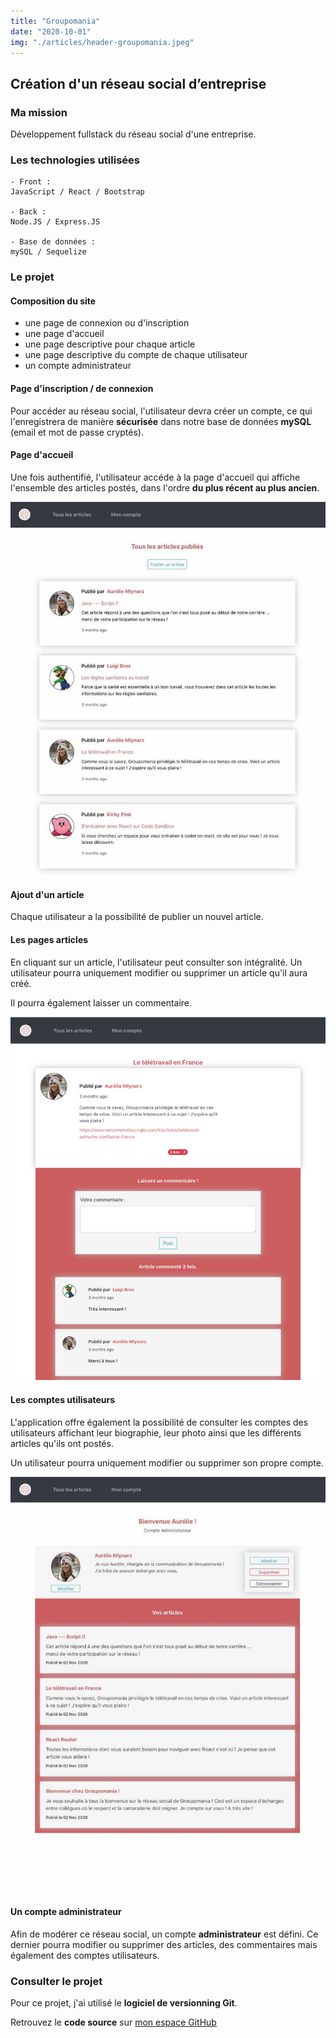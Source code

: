 ```yaml
---
title: "Groupomania"
date: "2020-10-01"
img: "./articles/header-groupomania.jpeg"
---
```


## Création d'un réseau social d’entreprise

### Ma mission

Développement fullstack du réseau social d'une entreprise.

### Les technologies utilisées

    - Front :
    JavaScript / React / Bootstrap

    - Back :
    Node.JS / Express.JS

    - Base de données :
    mySQL / Sequelize

### Le projet

#### Composition du site

- une page de connexion ou d'inscription
- une page d'accueil
- une page descriptive pour chaque article
- une page descriptive du compte de chaque utilisateur
- un compte administrateur

#### Page d'inscription / de connexion

Pour accéder au réseau social, l'utilisateur devra créer un compte, ce qui l'enregistrera de manière **sécurisée** dans notre base de données **mySQL** (email et mot de passe cryptés).

#### Page d'accueil

Une fois authentifié, l'utilisateur accéde à la page d'accueil qui affiche l'ensemble des articles postés, dans l'ordre **du plus récent au plus ancien**.

![Page d'accueil](./img-groupomania/accueil-groupomania.jpeg)

#### Ajout d'un article

Chaque utilisateur a la possibilité de publier un nouvel article.

#### Les pages articles

En cliquant sur un article, l'utilisateur peut consulter son intégralité. Un utilisateur pourra uniquement modifier ou supprimer un article qu'il aura créé.

Il pourra également laisser un commentaire.

![Page article](./img-groupomania/article-groupomania.jpeg)

#### Les comptes utilisateurs

L'application offre également la possibilité de consulter les comptes des utilisateurs affichant leur biographie, leur photo ainsi que les différents articles qu'ils ont postés.

Un utilisateur pourra uniquement modifier ou supprimer son propre compte.

![Page utilisateur](./img-groupomania/user-groupomania.jpeg)

#### Un compte administrateur

Afin de modérer ce réseau social, un compte **administrateur** est défini. Ce dernier pourra modifier ou supprimer des articles, des commentaires mais également des comptes utilisateurs.

### Consulter le projet

Pour ce projet, j'ai utilisé le **logiciel de versionning Git**.

Retrouvez le **code source** sur [mon espace GitHub](https://github.com/Lilimly/groupomania "Code source du site Groupomania")
